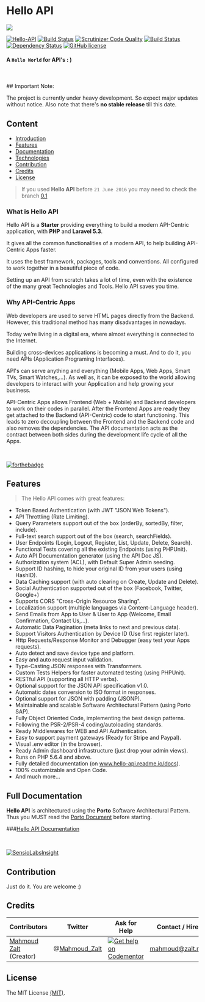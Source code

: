 # Hello API


![](http://s33.postimg.org/kd4gvx1lb/hello_api.jpg)



[![Hello-API](https://img.shields.io/badge/Status-Awesome-brightgreen.svg)](https://github.com/Porto-SAP/Hello-API)
[![Build Status](https://travis-ci.org/Porto-SAP/Hello-API.svg?branch=master)](https://travis-ci.org/Porto-SAP/Hello-API)
[![Scrutinizer Code Quality](https://scrutinizer-ci.com/g/Porto-SAP/Hello-API/badges/quality-score.png?b=master)](https://scrutinizer-ci.com/g/Porto-SAP/Hello-API/?branch=master)
[![Build Status](https://scrutinizer-ci.com/g/Porto-SAP/Hello-API/badges/build.png?b=master)](https://scrutinizer-ci.com/g/Porto-SAP/Hello-API/build-status/master)
[![Dependency Status](https://www.versioneye.com/user/projects/578988f4c3d40f0046852116/badge.svg?style=flat-square)](https://www.versioneye.com/user/projects/578988f4c3d40f0046852116)
[![GitHub license](https://img.shields.io/badge/license-MIT-blue.svg)](https://raw.githubusercontent.com/Porto-SAP/Hello-API/master/LICENSE)



#### A `Hello World` for API's : )

<br>
<br>
## Important Note:

The project is currently under heavy development. 
So expect major updates without notice.
Also note that there's **no stable release** till this date.


## Content

* [Introduction](#Introduction)
* [Features](#Features)
* [Documentation](#Documentation)
* [Technologies](#Technologies)
* [Contribution](#Contribution)
* [Credits](#Credits)
* [License](#License)

> If you used **Hello API** before `21 June 2016` you may need to check the branch [0.1](https://github.com/Porto-SAP/Hello-API/tree/release-0.1)


<a name="Introduction"></a>
### What is Hello API

Hello API is a **Starter** providing everything to build a modern API-Centric application, with **PHP** and **Laravel 5.3**.

It gives all the common functionalities of a modern API, to help building API-Centric Apps faster.

It uses the best framework, packages, tools and conventions. All configured to work together in a beautiful piece of code.

Setting up an API from scratch takes a lot of time, even with the existence of the many great Technologies and Tools. Hello API saves you time.


### Why API-Centric Apps

Web developers are used to serve HTML pages directly from the Backend. However, this traditional method has many disadvantages in nowadays.

Today we’re living in a digital era, where almost everything is connected to the Internet.

Building cross-devices applications is becoming a must. And to do it, you need APIs (Application Programing Interfaces).

API's can serve anything and everything (Mobile Apps, Web Apps, Smart TVs, Smart Watches,...).
As well as, it can be exposed to the world allowing developers to interact with your Application and help growing your business.

API-Centric Apps allows Frontend (Web + Mobile) and Backend developers to work on their codes in parallel. After the Frontend Apps are ready they get attached to the Backend (API-Centric) code to start functioning. This leads to zero decoupling between the Frontend and the Backend code and also removes the dependencies. The API documentation acts as the contract between both sides during the development life cycle of all the Apps.

<br>

[![forthebadge](http://forthebadge.com/images/badges/ages-12.svg)](http://www.zalt.me)




<a name="Features"></a>
## Features

>The Hello API comes with great features:

- Token Based Authentication (with JWT "JSON Web Tokens").
- API Throttling (Rate Limiting).
- Query Parameters support out of the box (orderBy, sortedBy, filter, include).
- Full-text search support out of the box (search, searchFields).
- User Endpoints (Login, Logout, Register, List, Update, Delete, Search).
- Functional Tests covering all the existing Endpoints (using PHPUnit).
- Auto API Documentation generator (using the API Doc JS).
- Authorization system (ACL), with Default Super Admin seeding.
- Support ID hashing, to hide your original ID from your users (using HashID). 
- Data Caching support (with auto clearing on Create, Update and Delete).
- Social Authentication supported out of the box (Facebook, Twitter, Google+)
- Supports CORS "Cross-Origin Resource Sharing".
- Localization support (multiple languages via Content-Language header).
- Send Emails from App to User & User to App (Welcome, Email Confirmation, Contact Us,...).
- Automatic Data Pagination (meta links to next and previous data).
- Support Visitors Authentication by Device ID (Use first register later).
- Http Requests/Response Monitor and Debugger (easy test your Apps requests).
- Auto detect and save device type and platform.
- Easy and auto request input validation.
- Type-Casting JSON responses with Transformers.
- Custom Tests Helpers for faster automated testing (using PHPUnit).
- RESTful API (supporting all HTTP verbs).
- Optional support for the JSON API specification v1.0.
- Automatic dates conversion to ISO format in responses.
- Optional support for JSON with padding (JSONP).
- Maintainable and scalable Software Architectural Pattern (using Porto SAP).
- Fully Object Oriented Code, implementing the best design patterns.
- Following the PSR-2/PSR-4 coding/autoloading standards.
- Ready Middlewares for WEB and API Authentication.
- Easy to support payment gateways (Ready for Stripe and Paypal).
- Visual .env editor (in the browser).
- Ready Admin dashboard infrastructure (just drop your admin views).
- Runs on PHP 5.6.4 and above.
- Fully detailed documentation (on www.hello-api.readme.io/docs).
- 100% customizable and Open Code.
- And much more...


<a name="Documentation"></a>
## Full Documentation

**Hello API** is architectured using the **Porto** Software Architectural Pattern. 
<br>
Thus you MUST read the [Porto Document](https://github.com/Porto-SAP/Documentation)  before starting.

###[Hello API Documentation](https://hello-api.readme.io/docs/installation)


<br>

[![SensioLabsInsight](https://insight.sensiolabs.com/projects/1bdf99d7-13b1-46ca-8576-c6a702f9afd7/big.png)](https://insight.sensiolabs.com/projects/1bdf99d7-13b1-46ca-8576-c6a702f9afd7)


<a name="Contribution"></a>
## Contribution
Just do it. You are welcome :)





<a name="Credits"></a>
## Credits

| Contributors           | Twitter                                 | Ask for Help                                                                                                          | Contact / Hire  | Site            |
|------------------------|---------------------------------------------------|-----------------------------------------------------------------------------------------------------------------------|-----------------|-----------------|
| [Mahmoud Zalt](https://github.com/Mahmoudz) (Creator) | @[Mahmoud_Zalt](https://twitter.com/Mahmoud_Zalt) | [![Get help on Codementor](https://cdn.codementor.io/badges/get_help_github.svg)](https://www.codementor.io/mahmoudz) | mahmoud@zalt.me | [http://zalt.me](http://zalt.me/) |





<a name="License"></a>
## License

The MIT License [(MIT)](https://github.com/Porto-SAP/Hello-API/blob/master/LICENSE).







